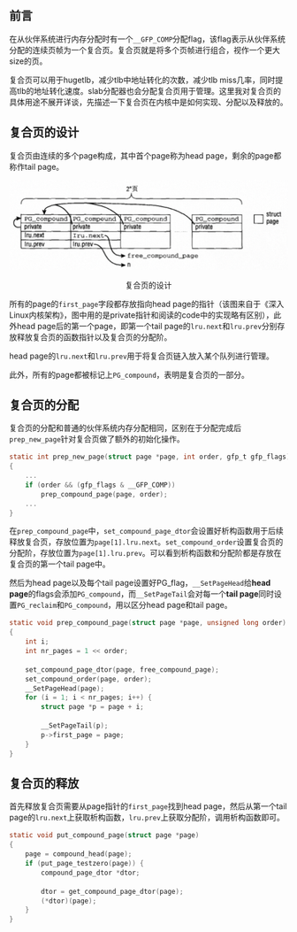 <!-- # 复合页机制 -->
## 前言

在从伙伴系统进行内存分配时有一个`__GFP_COMP`分配flag，该flag表示从伙伴系统分配的连续页帧为一个复合页。复合页就是将多个页帧进行组合，视作一个更大size的页。

复合页可以用于hugetlb，减少tlb中地址转化的次数，减少tlb miss几率，同时提高tlb的地址转化速度。slab分配器也会分配复合页用于管理。这里我对复合页的具体用途不展开详谈，先描述一下复合页在内核中是如何实现、分配以及释放的。

## 复合页的设计

复合页由连续的多个page构成，其中首个page称为head page，剩余的page都称作tail page。

![复合页的设计](../imgs/compound.png)
<!-- ![复合页的设计](https://img2023.cnblogs.com/blog/3174293/202310/3174293-20231008103244950-1760843094.png) -->
<center>复合页的设计</center>

所有的page的`first_page`字段都存放指向head page的指针（该图来自于《深入Linux内核架构》，图中用的是private指针和阅读的code中的实现略有区别），此外head page后的第一个page，即第一个tail page的`lru.next`和`lru.prev`分别存放释放复合页的函数指针以及复合页的分配阶。

head page的`lru.next`和`lru.prev`用于将复合页链入放入某个队列进行管理。

此外，所有的page都被标记上`PG_compound`，表明是复合页的一部分。

## 复合页的分配

复合页的分配和普通的伙伴系统内存分配相同，区别在于分配完成后`prep_new_page`针对复合页做了额外的初始化操作。

```c
static int prep_new_page(struct page *page, int order, gfp_t gfp_flags)
{
    ...
    if (order && (gfp_flags & __GFP_COMP))
        prep_compound_page(page, order);
    ...
}
```
在`prep_compound_page`中，`set_compound_page_dtor`会设置好析构函数用于后续释放复合页，存放位置为`page[1].lru.next`。`set_compound_order`设置复合页的分配阶，存放位置为`page[1].lru.prev`。可以看到析构函数和分配阶都是存放在复合页的第一个tail page中。

然后为head page以及每个tail page设置好PG_flag，`__SetPageHead`给**head page**的flags会添加`PG_compound`，而`__SetPageTail`会对每一个**tail page**同时设置`PG_reclaim`和`PG_compound`，用以区分head page和tail page。

```c
static void prep_compound_page(struct page *page, unsigned long order)
{
    int i;
    int nr_pages = 1 << order;

    set_compound_page_dtor(page, free_compound_page);
    set_compound_order(page, order);
    __SetPageHead(page);
    for (i = 1; i < nr_pages; i++) {
        struct page *p = page + i;

        __SetPageTail(p);
        p->first_page = page;
    }
}
```

## 复合页的释放

首先释放复合页需要从page指针的`first_page`找到head page，然后从第一个tail page的`lru.next`上获取析构函数，`lru.prev`上获取分配阶，调用析构函数即可。

```c
static void put_compound_page(struct page *page)
{
    page = compound_head(page);
    if (put_page_testzero(page)) {
        compound_page_dtor *dtor;

        dtor = get_compound_page_dtor(page);
        (*dtor)(page);
    }
}
```

